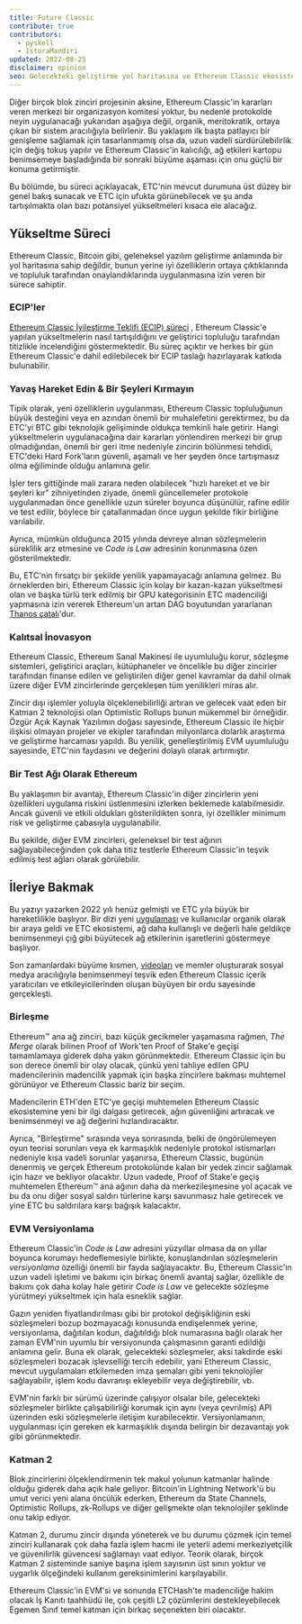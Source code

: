```yaml
---
title: Future Classic
contribute: true
contributors:
  - pyskell
  - IstoraMandiri
updated: 2022-08-25
disclaimer: opinion
seo: Gelecekteki geliştirme yol haritasına ve Ethereum Classic ekosisteminde kararların nasıl alındığına, geçmişine ve ilkelerine dayanarak genel bir bakış.
---
```


Diğer birçok blok zinciri projesinin aksine, Ethereum Classic'in kararları veren merkezi bir organizasyon komitesi yoktur, bu nedenle protokolde neyin uygulanacağı yukarıdan aşağıya değil, organik, meritokratik, ortaya çıkan bir sistem aracılığıyla belirlenir. Bu yaklaşım ilk başta patlayıcı bir genişleme sağlamak için tasarlanmamış olsa da, uzun vadeli sürdürülebilirlik için değiş tokuş yapılır ve Ethereum Classic'in kalıcılığı, ağ etkileri kartopu benimsemeye başladığında bir sonraki büyüme aşaması için onu güçlü bir konuma getirmiştir.

Bu bölümde, bu süreci açıklayacak, ETC'nin mevcut durumuna üst düzey bir genel bakış sunacak ve ETC için ufukta görünebilecek ve şu anda tartışılmakta olan bazı potansiyel yükseltmeleri kısaca ele alacağız.

## Yükseltme Süreci

Ethereum Classic, Bitcoin gibi, geleneksel yazılım geliştirme anlamında bir yol haritasına sahip değildir, bunun yerine iyi özelliklerin ortaya çıktıklarında ve topluluk tarafından onaylandıklarında uygulanmasına izin veren bir sürece sahiptir.

### ECIP'ler

[Ethereum Classic İyileştirme Teklifi (ECIP) süreci](/development/ecips) , Ethereum Classic'e yapılan yükseltmelerin nasıl tartışıldığını ve geliştirici topluluğu tarafından titizlikle incelendiğini göstermektedir. Bu süreç açıktır ve herkes bir gün Ethereum Classic'e dahil edilebilecek bir ECIP taslağı hazırlayarak katkıda bulunabilir.

### Yavaş Hareket Edin & Bir Şeyleri Kırmayın

Tipik olarak, yeni özelliklerin uygulanması, Ethereum Classic topluluğunun büyük desteğini veya en azından önemli bir muhalefetini gerektirmez, bu da ETC'yi BTC gibi teknolojik gelişiminde oldukça temkinli hale getirir. Hangi yükseltmelerin uygulanacağına dair kararları yönlendiren merkezi bir grup olmadığından, önemli bir geri itme nedeniyle zincirin bölünmesi tehdidi, ETC'deki Hard Fork'ların güvenli, aşamalı ve her şeyden önce tartışmasız olma eğiliminde olduğu anlamına gelir.

İşler ters gittiğinde mali zarara neden olabilecek "hızlı hareket et ve bir şeyleri kır" zihniyetinden ziyade, önemli güncellemeler protokole uygulanmadan önce genellikle uzun süreler boyunca düşünülür, rafine edilir ve test edilir, böylece bir çatallanmadan önce uygun şekilde fikir birliğine varılabilir.

Ayrıca, mümkün olduğunca 2015 yılında devreye alınan sözleşmelerin süreklilik arz etmesine ve _Code is Law_ adresinin korunmasına özen gösterilmektedir.

Bu, ETC'nin fırsatçı bir şekilde yenilik yapamayacağı anlamına gelmez. Bu örneklerden biri, Ethereum Classic için kolay bir kazan-kazan yükseltmesi olan ve başka türlü terk edilmiş bir GPU kategorisinin ETC madenciliği yapmasına izin vererek Ethereum'un artan DAG boyutundan yararlanan [Thanos çatalı](/knowledge/forks#thanos)'dur.

### Kalıtsal İnovasyon

Ethereum Classic, Ethereum Sanal Makinesi ile uyumluluğu korur, sözleşme sistemleri, geliştirici araçları, kütüphaneler ve öncelikle bu diğer zincirler tarafından finanse edilen ve geliştirilen diğer genel kavramlar da dahil olmak üzere diğer EVM zincirlerinde gerçekleşen tüm yenilikleri miras alır.

Zincir dışı işlemler yoluyla ölçeklenebilirliği artıran ve gelecek vaat eden bir Katman 2 teknolojisi olan Optimistic Rollups bunun mükemmel bir örneğidir. Özgür Açık Kaynak Yazılımın doğası sayesinde, Ethereum Classic ile hiçbir ilişkisi olmayan projeler ve ekipler tarafından milyonlarca dolarlık araştırma ve geliştirme harcaması yapıldı. Bu yenilik, genelleştirilmiş EVM uyumluluğu sayesinde, ETC'nin faydasını ve değerini dolaylı olarak artırmıştır.

### Bir Test Ağı Olarak Ethereum

Bu yaklaşımın bir avantajı, Ethereum Classic'in diğer zincirlerin yeni özellikleri uygulama riskini üstlenmesini izlerken beklemede kalabilmesidir. Ancak güvenli ve etkili oldukları gösterildikten sonra, iyi özellikler minimum risk ve geliştirme çabasıyla uygulanabilir.

Bu şekilde, diğer EVM zincirleri, geleneksel bir test ağının sağlayabileceğinden çok daha titiz testlerle Ethereum Classic'in teşvik edilmiş test ağları olarak görülebilir.

## İleriye Bakmak

Bu yazıyı yazarken 2022 yılı henüz gelmişti ve ETC yıla büyük bir hareketlilikle başlıyor. Bir dizi yeni [uygulaması](/services/apps) ve kullanıcılar organik olarak bir araya geldi ve ETC ekosistemi, ağ daha kullanışlı ve değerli hale geldikçe benimsenmeyi çığ gibi büyütecek ağ etkilerinin işaretlerini göstermeye başlıyor.

Son zamanlardaki büyüme kısmen, [videoları](/videos) ve memler oluşturarak sosyal medya aracılığıyla benimsenmeyi teşvik eden Ethereum Classic içerik yaratıcıları ve etkileyicilerinden oluşan büyüyen bir ordu sayesinde gerçekleşti.

### Birleşme

Ethereum™ ana ağ zinciri, bazı küçük gecikmeler yaşamasına rağmen, _The Merge_ olarak bilinen Proof of Work'ten Proof of Stake'e geçişi tamamlamaya giderek daha yakın görünmektedir. Ethereum Classic için bu son derece önemli bir olay olacak, çünkü yeni tahliye edilen GPU madencilerinin madencilik yapmak için başka zincirlere bakması muhtemel görünüyor ve Ethereum Classic bariz bir seçim.

Madencilerin ETH'den ETC'ye geçişi muhtemelen Ethereum Classic ekosistemine yeni bir ilgi dalgası getirecek, ağın güvenliğini artıracak ve benimsenmeyi ve ağ değerini hızlandıracaktır.

Ayrıca, "Birleştirme" sırasında veya sonrasında, belki de öngörülemeyen oyun teorisi sorunları veya ek karmaşıklık nedeniyle protokol istismarları nedeniyle kısa vadeli sorunlar yaşanırsa, Ethereum Classic, bugünün denenmiş ve gerçek Ethereum protokolünde kalan bir yedek zincir sağlamak için hazır ve bekliyor olacaktır. Uzun vadede, Proof of Stake'e geçiş muhtemelen Ethereum™ ana ağının daha da merkezileşmesine yol açacak ve bu da onu diğer sosyal saldırı türlerine karşı savunmasız hale getirecek ve yine ETC bu saldırılara karşı bağışık kalacaktır.

### EVM Versiyonlama

Ethereum Classic'in _Code is Law_ adresini yüzyıllar olmasa da on yıllar boyunca korumayı hedeflemesiyle birlikte, konuşlandırılan sözleşmelerin _versiyonlama_ özelliği önemli bir fayda sağlayacaktır. Bu, Ethereum Classic'in uzun vadeli işletimi ve bakımı için birkaç önemli avantaj sağlar, özellikle de bakımı çok daha kolay hale getirir _Code is Law_ ve gelecekte sözleşme yürütmeyi yükseltmek için hala esneklik sağlar.

Gazın yeniden fiyatlandırılması gibi bir protokol değişikliğinin eski sözleşmeleri bozup bozmayacağı konusunda endişelenmek yerine, versiyonlama, dağıtılan kodun, dağıtıldığı blok numarasına bağlı olarak her zaman EVM'nin uyumlu bir versiyonunda çalışmasının garanti edildiği anlamına gelir. Buna ek olarak, gelecekteki sözleşmeler, aksi takdirde eski sözleşmeleri bozacak işlevselliği tercih edebilir, yani Ethereum Classic, mevcut uygulamaları etkilemeden imza şemaları gibi yeni teknolojiler sağlayabilir, işlem kodu davranışı ekleyebilir veya değiştirebilir, vb.

EVM'nin farklı bir sürümü üzerinde çalışıyor olsalar bile, gelecekteki sözleşmeler birlikte çalışabilirliği korumak için aynı (veya çevrilmiş) API üzerinden eski sözleşmelerle iletişim kurabilecektir. Versiyonlamanın, uygulanması için gereken ek karmaşıklık dışında belirgin bir dezavantajı yok gibi görünmektedir.

### Katman 2

Blok zincirlerini ölçeklendirmenin tek makul yolunun katmanlar halinde olduğu giderek daha açık hale geliyor. Bitcoin'in Lightning Network'ü bu umut verici yeni alana öncülük ederken, Ethereum da State Channels, Optimistic Rollups, zk-Rollups ve diğer gelişmekte olan teknolojiler şeklinde onu takip ediyor.

Katman 2, durumu zincir dışında yöneterek ve bu durumu çözmek için temel zinciri kullanarak çok daha fazla işlem hacmi ile yeterli ademi merkeziyetçilik ve güvenilirlik güvencesi sağlamayı vaat ediyor. Teorik olarak, birçok Katman 2 sisteminde saniye başına işlem sayısının üst sınırı yoktur ve uygarlık ölçeğindeki kullanım gereksinimlerini karşılayabilir.

Ethereum Classic'in EVM'si ve sonunda ETCHash'te madenciliğe hakim olacak İş Kanıtı taahhüdü ile, çok çeşitli L2 çözümlerini destekleyebilecek Egemen Sınıf temel katman için birkaç seçenekten biri olacaktır.
